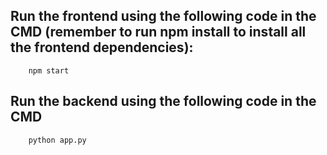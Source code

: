 
## Run the frontend using the following code in the CMD (remember to run npm install to install all the frontend dependencies):
        npm start

## Run the backend using the following code in the CMD
        python app.py

